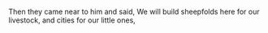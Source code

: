 Then they came near to him and said, We will build sheepfolds here for our livestock, and cities for our little ones,
